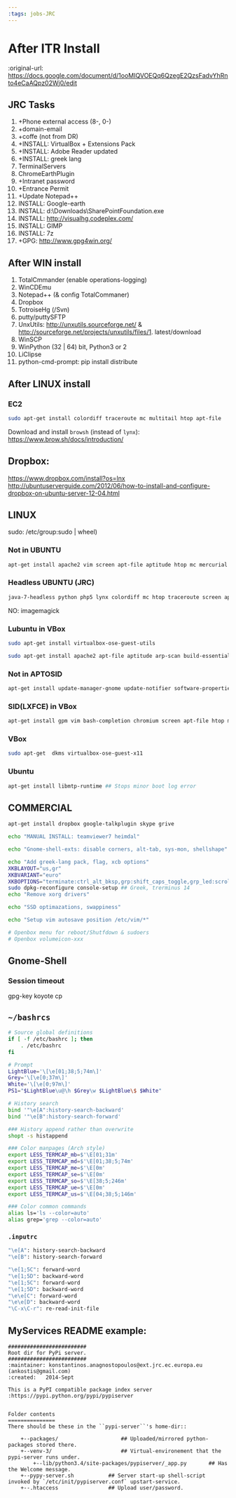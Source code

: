 ```yaml
---
:tags: jobs-JRC
---
```


# After ITR Install
:original-url: https://docs.google.com/document/d/1ooMIQVOEQq6QzegE2QzsFadvYhRnto4eCaAQpz02Wj0/edit


## JRC Tasks
1. +Phone external access (8-, 0-)
1. +domain-email
1. +coffe (not from DR)
1. +INSTALL: VirtualBox + Extensions Pack
1. +INSTALL: Adobe Reader updated
1. +INSTALL: greek lang
1. TerminalServers
1. ChromeEarthPlugin
1. +Intranet password
1. +Entrance Permit
1. +Update Notepad++
1. INSTALL: Google-earth
1. INSTALL: d:\Downloads\SharePointFoundation.exe
1. INSTALL: http://visualhg.codeplex.com/
1. INSTALL: GIMP
1. INSTALL: 7z
1. +GPG: http://www.gpg4win.org/

## After WIN install
1. TotalCmmander (enable operations-logging)
1. WinCDEmu
1. Notepad++ (& config TotalCommaner)
1. Dropbox
1. TotroiseHg (/Svn)
1. putty/puttySFTP
1. UnxUtils: http://unxutils.sourceforge.net/ & http://sourceforge.net/projects/unxutils/files/1. latest/download
1. WinSCP
1. WinPython (32 | 64) bit, Python3 or 2
1. LiClipse
1. python-cmd-prompt: pip install distribute

## After LINUX install
### EC2
```bash
sudo apt-get install colordiff traceroute mc multitail htop apt-file
```

Download and install `browsh` (instead of `lynx`): https://www.brow.sh/docs/introduction/

## Dropbox:
https://www.dropbox.com/install?os=lnx
http://ubuntuserverguide.com/2012/06/how-to-install-and-configure-dropbox-on-ubuntu-server-12-04.html


## LINUX
sudo: /etc/group:sudo | wheel)

### Not in UBUNTU
```bash
apt-get install apache2 vim screen apt-file aptitude htop mc mercurial arp-scan gpm hping3 finger build-essential colordiff debsums p7zip distcc distcc-pump dlocate nmap traceroute iodine etherape kismet ethtool festival fuse-utils gawk git gnome-tweak-tool imagemagick lynx multitail coffeescript mumble nodejs openssh-server php5 powertop remmina samba synaptic tftpd tidy unetbootin unrar user-setup vinagre vlan vlc wakeonlan wine winetricks wireshark gnome-shell gimp dconf-tools alacarte gbrainy gftp gir1.2-gtop gparted hplip-gui chromium-browser
```

### Headless UBUNTU (JRC)
```bash
java-7-headless python php5 lynx colordiff mc htop traceroute screen apt-file mercurial  multitail hping3 finger debsums p7zip dlocate gawk git tidy unrar user-setup
```

NO: imagemagick

###  Lubuntu in VBox
```bash
sudo apt-get install virtualbox-ose-guest-utils

sudo apt-get install apache2 apt-file aptitude arp-scan build-essential  coffeescript colordiff  debsums distcc distcc-pump dlocate etherape ethtool festival finger fuse-utils gawk  gftp gimp  git gpm hping3  htop imagemagick iodine kismet lynx mc mercurial multitail mumble nmap nodejs openssh-server p7zip php5  samba screen  synapse tftpd tidy traceroute unetbootin unrar  vim vinagre vlan vlc wakeonlan wine winetricks
```

### Not in APTOSID
```bash
apt-get install update-manager-gnome update-notifier software-properties-gtk dnsutils bootlogd lightdm multitail volumeicon-alsa flashplugin-nonfree pm-utils
```

### SID(LXFCE)  in VBox
```bash
apt-get install gpm vim bash-completion chromium screen apt-file htop mc mercurial arp-scan gpm hping3 finger build-essential colordiff debsums p7zip dlocate mlocate nmap iodine etherape kismet festival gawk wakeonlan imagemagick debian-keyring byobu xfce4-settings zenmap
```

### VBox
```bash
sudo apt-get  dkms virtualbox-ose-guest-x11
```

### Ubuntu
```bash
apt-get install libmtp-runtime ## Stops minor boot log error
```

## COMMERCIAL
```bash
apt-get install dropbox google-talkplugin skype grive

echo "MANUAL INSTALL: teamviewer7 heimdal"

echo "Gnome-shell-exts: disable corners, alt-tab, sys-mon, shellshape"

echo "Add greek-lang pack, flag, xcb options"
XKBLAYOUT="us,gr"
XKBVARIANT="euro"
XKBOPTIONS="terminate:ctrl_alt_bksp,grp:shift_caps_toggle,grp_led:scroll"
sudo dpkg-reconfigure console-setup ## Greek, trerminus 14
echo "Remove xorg drivers"

echo "SSD optimazations, swappiness"

echo "Setup vim autosave position /etc/vim/*"

# Openbox menu for reboot/Shutfdown & sudoers
# Openbox volumeicon-xxx
```

## Gnome-Shell
### Session timeout
gpg-key
koyote cp


## `~/bashrcs`
```bash
# Source global definitions
if [ -f /etc/bashrc ]; then
    . /etc/bashrc
fi

# Prompt
LightBlue='\[\e[01;38;5;74m\]'
Grey='\[\e[0;37m\]'
White='\[\e[0;97m\]'
PS1="$LightBlue\u@\h $Grey\w $LightBlue\$ $White"

# History search
bind '"\e[A":history-search-backward'
bind '"\e[B":history-search-forward'

### History append rather than overwrite
shopt -s histappend

### Color manpages (Arch style)
export LESS_TERMCAP_mb=$'\E[01;31m'
export LESS_TERMCAP_md=$'\E[01;38;5;74m'
export LESS_TERMCAP_me=$'\E[0m'
export LESS_TERMCAP_se=$'\E[0m'
export LESS_TERMCAP_so=$'\E[38;5;246m'
export LESS_TERMCAP_ue=$'\E[0m'
export LESS_TERMCAP_us=$'\E[04;38;5;146m'

### Color common commands
alias ls='ls --color=auto'
alias grep='grep --color=auto'
```

### `.inputrc`
```bash
"\e[A": history-search-backward
"\e[B": history-search-forward

"\e[1;5C": forward-word
"\e[1;5D": backward-word
"\e[1;5C": forward-word
"\e[1;5D": backward-word
"\e\e[C": forward-word
"\e\e[D": backward-word
"\C-x\C-r": re-read-init-file
```

## MyServices README example:
```
#########################
Root dir for PyPi server.
#########################
:maintainer: konstantinos.anagnostopoulos@ext.jrc.ec.europa.eu (ankostis@gmail.com)
:created:   2014-Sept

This is a PyPI compatible package index server :https://pypi.python.org/pypi/pypiserver


Folder contents
===============
There should be these in the ``pypi-server``'s home-dir::

    +--packages/                    ## Uploaded/mirrored python-packages stored there.
    +--venv-3/                      ## Virtual-environement that the pypi-server runs under.
        +--lib/python3.4/site-packages/pypiserver/_app.py       ## Has the Welcome message.
    +--pypy-server.sh           ## Server start-up shell-script invoked by `/etc/init/pypiserver.conf` upstart-service.
    +--.htaccess                ## Upload user/password.
```